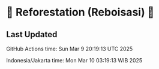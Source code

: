 
# 🌳 Reforestation (Reboisasi) 🌲

## Last Updated

GitHub Actions time: Sun Mar  9 20:19:13 UTC 2025

Indonesia/Jakarta time: Mon Mar 10 03:19:13 WIB 2025
